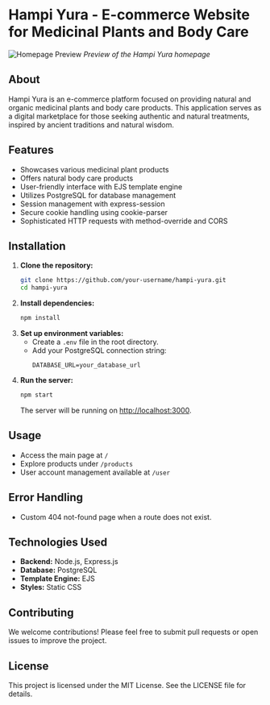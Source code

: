 # Hampi Yura - E-commerce Website for Medicinal Plants and Body Care

![Homepage Preview](/public/images/localhost_3000_.png)
_Preview of the Hampi Yura homepage_

## About

Hampi Yura is an e-commerce platform focused on providing natural and organic medicinal plants and body care products. This application serves as a digital marketplace for those seeking authentic and natural treatments, inspired by ancient traditions and natural wisdom.

## Features

- Showcases various medicinal plant products
- Offers natural body care products
- User-friendly interface with EJS template engine
- Utilizes PostgreSQL for database management
- Session management with express-session
- Secure cookie handling using cookie-parser
- Sophisticated HTTP requests with method-override and CORS

## Installation

1. **Clone the repository:**
   ```sh
   git clone https://github.com/your-username/hampi-yura.git
   cd hampi-yura
   ```
2. **Install dependencies:**
   ```sh
   npm install
   ```
3. **Set up environment variables:**
   - Create a `.env` file in the root directory.
   - Add your PostgreSQL connection string:
     ```
     DATABASE_URL=your_database_url
     ```
4. **Run the server:**
   ```sh
   npm start
   ```
   The server will be running on [http://localhost:3000](http://localhost:3000).

## Usage

- Access the main page at `/`
- Explore products under `/products`
- User account management available at `/user`

## Error Handling

- Custom 404 not-found page when a route does not exist.

## Technologies Used

- **Backend:** Node.js, Express.js
- **Database:** PostgreSQL
- **Template Engine:** EJS
- **Styles:** Static CSS

## Contributing

We welcome contributions! Please feel free to submit pull requests or open issues to improve the project.

## License

This project is licensed under the MIT License. See the LICENSE file for details.
